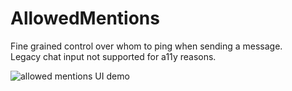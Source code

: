 # AllowedMentions

Fine grained control over whom to ping when sending a message.\
Legacy chat input not supported for a11y reasons.

![allowed mentions UI demo](https://github.com/Vendicated/Vencord/assets/82430093/219a6bf9-72fe-4a9f-b905-f31d9b562a0f)
